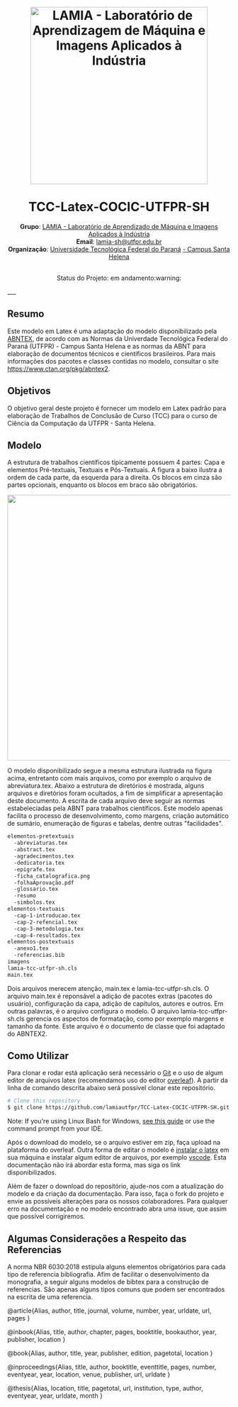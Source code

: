 <h1 align="center">
  <br>
  <a href="https://www.lamia.sh.utfpr.edu.br/">
    <img src="https://user-images.githubusercontent.com/26206052/86039037-3dfa0b80-ba18-11ea-9ab3-7e0696b505af.png" alt="LAMIA - Laboratório de                  Aprendizagem de Máquina e Imagens Aplicados à Indústria" width="400"></a>
<br> <br>
TCC-Latex-COCIC-UTFPR-SH
</h1>

<p align="center">  
<b>Grupo</b>: <a href="https://www.lamia.sh.utfpr.edu.br/" target="_blank">LAMIA - Laboratório de Aprendizado de Máquina e Imagens Aplicados à Indústria </a> <br>
<b>Email</b>: <a href="mailto:lamia-sh@utfpr.edu.br" target="_blank">lamia-sh@utfpr.edu.br</a> <br>
<b>Organização</b>: <a href="http://portal.utfpr.edu.br" target="_blank">Universidade Tecnológica Federal do Paraná</a> <a href="http://www.utfpr.edu.br/campus/santahelena" target="_blank"> - Campus Santa Helena</a> <br>
</p>

<p align="center">
<br>
Status do Projeto: em andamento:warning:
</p>
___

## Resumo
Este modelo em Latex é uma adaptação do modelo disponibilizado pela [ABNTEX](https://www.abntex.net.br/), de acordo com as Normas da Univerdade Tecnológica Federal do Paraná (UTFPR) - Campus Santa Helena e as normas da ABNT para elaboração de documentos técnicos e científicos brasileiros. Para mais informações dos pacotes e classes contidas no modelo, consultar o site https://www.ctan.org/pkg/abntex2.

## Objetivos
O objetivo geral deste projeto é fornecer um modelo em Latex padrão para elaboração de Trabalhos de Conclusão de Curso (TCC) para o curso de Ciência da Computação da UTFPR - Santa Helena.
  
## Modelo
A estrutura de trabalhos científicos tipicamente possuem 4 partes: Capa e elementos Pré-textuais, Textuais e Pós-Textuais. A figura a baixo ilustra a ordem de cada parte, da esquerda para a direita. Os blocos em cinza são partes opcionais, enquanto os blocos em braco são obrigatórios.
<p align="center">
 <img  src="https://raw.githubusercontent.com/lamiautfpr/TCC-Latex-COCIC-UTFPR-SH/master/LAMIA%20-%20TCC%20Latex%20UTFPR-SH/imagens/struct-of-paper.png" width="600"></a>
</p>

O modelo disponibilizado segue a mesma estrutura ilustrada na figura acima, entretanto com mais arquivos, como por exemplo o arquivo de abreviatura.tex. Abaixo a estrutura de diretórios é mostrada, alguns arquivos e diretórios foram ocultados, a fim de simplificar a apresentação deste documento. A escrita de cada arquivo deve seguir as normas estabeleciadas pela ABNT para trabalhos científicos. Este modelo apenas facilita o processo de desenvolvimento, como margens, criação automático de sumário, enumeração de figuras e tabelas, dentre outras "facilidades".

```bash
elementos-pretextuais
  -abreviaturas.tex
  -abstract.tex
  -agradecimentos.tex
  -dedicatoria.tex
  -epigrafe.tex
  -ficha_catalografica.png
  -folhaAprovação.pdf
  -glossario.tex
  -resumo
  -simbolos.tex
elementos-textuais
  -cap-1-introducao.tex
  -cap-2-refencial.tex
  -cap-3-metodologia.tex
  -cap-4-resultados.tex
elementos-postextuais
  -anexo1.tex
  -referencias.bib
imagens
lamia-tcc-utfpr-sh.cls
main.tex
```

Dois arquivos merecem atenção, main.tex e lamia-tcc-utfpr-sh.cls. O arquivo main.tex é reponsável a adição de pacotes extras (pacotes do usuário), configuração da capa, adição de capítulos, autores e outros. Em outras palavras, é o arquivo configura o modelo. O arquivo lamia-tcc-utfpr-sh.cls gerencia os aspectos de formatação, como por exemplo margens e tamanho da fonte. Este arquivo é o documento de classe que foi adaptado do ABNTEX2.

## Como Utilizar
Para clonar e rodar está aplicação será necessário o [Git](https://git-scm.com) e o uso de algum editor de arquivos latex (recomendamos uso do editor [overleaf](https://www.overleaf.com/)). A partir da linha de comando descrita abaixo será possível clonar este repositório.

```bash
# Clone this repository
$ git clone https://github.com/lamiautfpr/TCC-Latex-COCIC-UTFPR-SH.git

```
Note: If you're using Linux Bash for Windows, [see this guide](https://www.howtogeek.com/261575/how-to-run-graphical-linux-desktop-applications-from-windows-10s-bash-shell/) or use the command prompt from your IDE.

Após o download do modelo, se o arquivo estiver em zip, faça upload na plataforma do overleaf. Outra forma de editar o modelo é [instalar o latex](https://linuxconfig.org/how-to-install-latex-on-ubuntu-20-04-focal-fossa-linux) em sua máquina e instalar algum editor de arquivos, por exemplo [vscode](https://code.visualstudio.com/). Esta documentação não irá abordar esta forma, mas siga os link disponibilizados.

Além de fazer o download do repositório, ajude-nos com a atualização do modelo e da criação da documentação. Para isso, faça o fork do projeto e envie as possíveis alterações para os nossos colaboradores. Para qualquer erro na documentação e no modelo encontrado abra uma issue, que assim que possível corrigiremos.

## Algumas Considerações a Respeito das Referencias

A norma NBR 6030:2018 estipula alguns elementos obrigatórios para cada tipo de referencia bibliografia. Afim de facilitar o desenvolvimento da monografia, a seguir alguns modelos de bibtex para a construção de referencias. São apenas alguns tipos comuns que podem ser encontrados na escrita de uma referencia. 

@article{Alias,
	author,
	title,
	journal,
	volume,
	number,
	year,
	urldate,
	url,
	pages
}

@inbook{Alias,
	title,
	author,
	chapter,
	pages,
	booktitle,
	bookauthor,
	year,
	publisher,
	location
}

@book{Alias,
    author,
    title,
    year,
    publisher,
    edition,
    pagetotal,
    location
}

@inproceedings{Alias,
  title,
  author,
  booktitle,
  eventtitle,
  pages,
  number,
  eventyear,
  year,
  location,
  venue,
  publisher,
  url,
  urldate
}

@thesis{Alias, 
    location, 
    title,
    pagetotal,
    url,
    institution, 
    type,
    author, 
    eventyear,
    year,
    urldate,
    month
}
